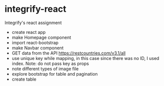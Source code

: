 # integrify-react
Integrify's react assignment

- create react app
- make Homepage component
- import react-bootstrap
- make Navbar component
- GET data from the API https://restcountries.com/v3.1/all
- use unique key while mapping, in this case since there was no ID, I used index. Note: do not pass key as props
- note different types of image file
- explore bootstrap for table and pagination
- create table
